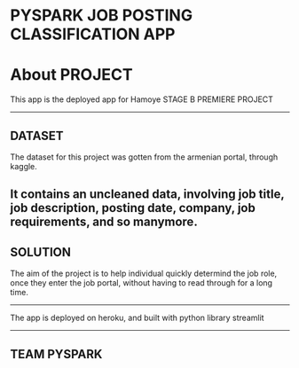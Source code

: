 # PYSPARK JOB POSTING CLASSIFICATION APP


# About PROJECT
This app is the deployed app for Hamoye STAGE B PREMIERE PROJECT

------------------------------------------

## DATASET

The dataset for this project was gotten from the armenian portal, through kaggle.

It contains an uncleaned data, involving job title, job description, posting date, company, job requirements, and so manymore.
----------------------------------------------
## SOLUTION
The aim of the project is to help individual quickly determind the job role, once they enter the job portal, without having to read through for a long time.

------------------------------------------

The app is deployed on heroku, and built with python library streamlit

-------------------------------------------

## TEAM PYSPARK
